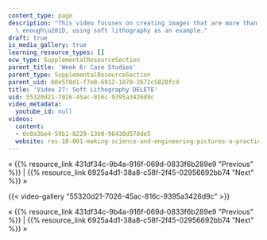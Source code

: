 ```yaml
---
content_type: page
description: "This video focuses on creating images that are more than \u201Cgood\
  \ enough\u201D, using soft lithography as an example."
draft: true
is_media_gallery: true
learning_resource_types: []
ocw_type: SupplementalResourceSection
parent_title: 'Week 6: Case Studies'
parent_type: SupplementalResourceSection
parent_uid: b0e5f8d1-f7e8-6912-1070-2672c5820fcd
title: 'Video 27: Soft Lithography DELETE'
uid: 55320d21-7026-45ac-816c-9395a3426d9c
video_metadata:
  youtube_id: null
videos:
  content:
  - 6c0a3be4-59b1-8229-13b0-96438d570de5
  website: res-10-001-making-science-and-engineering-pictures-a-practical-guide-to-presenting-your-work-spring-2016
---
```

« {{% resource_link 431df34c-9b4a-916f-069d-0833f6b289e9 "Previous" %}} | {{% resource_link 6925a4d1-38a8-c58f-2f45-02956692bb74 "Next" %}} »

{{< video-gallery "55320d21-7026-45ac-816c-9395a3426d9c" >}}


« {{% resource_link 431df34c-9b4a-916f-069d-0833f6b289e9 "Previous" %}} | {{% resource_link 6925a4d1-38a8-c58f-2f45-02956692bb74 "Next" %}} »